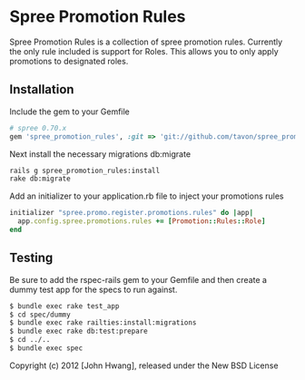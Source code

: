 Spree Promotion Rules
=====================

Spree Promotion Rules is a collection of spree promotion rules.  Currently the only rule included is support for Roles.  This allows you to only apply promotions to designated roles.

Installation
------------

Include the gem to your Gemfile

```ruby
# spree 0.70.x
gem 'spree_promotion_rules', :git => 'git://github.com/tavon/spree_promotion_rules', :branch => '0-70-stable'
```

Next install the necessary migrations db:migrate

```bash
rails g spree_promotion_rules:install
rake db:migrate
```

Add an initializer to your application.rb file to inject your promotions rules

```ruby
initializer "spree.promo.register.promotions.rules" do |app|
  app.config.spree.promotions.rules += [Promotion::Rules::Role]
end
```

Testing
-------

Be sure to add the rspec-rails gem to your Gemfile and then create a dummy test app for the specs to run against.

```bash
$ bundle exec rake test_app
$ cd spec/dummy
$ bundle exec rake railties:install:migrations
$ bundle exec rake db:test:prepare
$ cd ../..
$ bundle exec spec
```

Copyright (c) 2012 [John Hwang], released under the New BSD License
